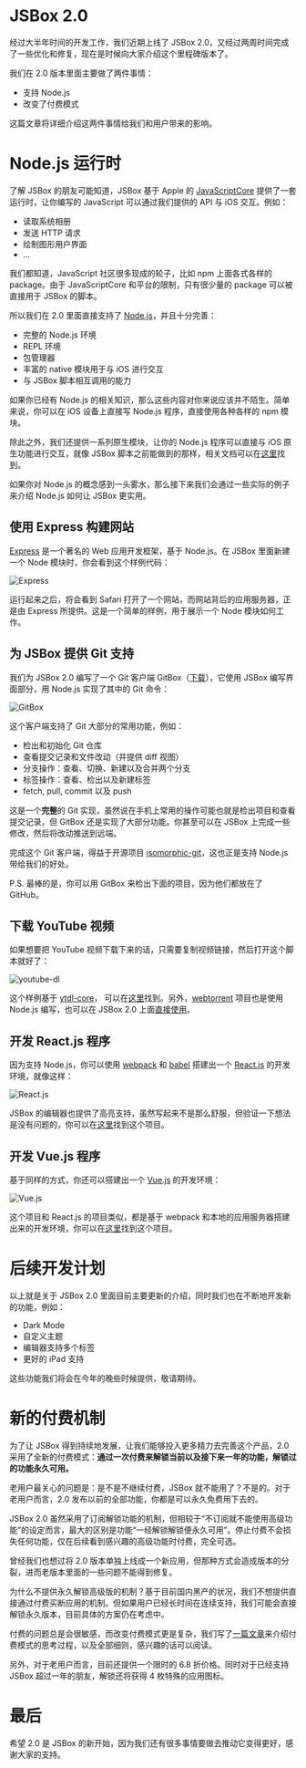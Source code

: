 # JSBox 2.0

经过大半年时间的开发工作，我们近期上线了 JSBox 2.0，又经过两周时间完成了一些优化和修复，现在是时候向大家介绍这个里程碑版本了。

我们在 2.0 版本里面主要做了两件事情：

- 支持 Node.js
- 改变了付费模式

这篇文章将详细介绍这两件事情给我们和用户带来的影响。

# Node.js 运行时

了解 JSBox 的朋友可能知道，JSBox 基于 Apple 的 [JavaScriptCore](https://developer.apple.com/documentation/javascriptcore) 提供了一套运行时，让你编写的 JavaScript 可以通过我们提供的 API 与 iOS 交互。例如：

- 读取系统相册
- 发送 HTTP 请求
- 绘制图形用户界面
- ...

我们都知道，JavaScript 社区很多现成的轮子，比如 npm 上面各式各样的 package。由于 JavaScriptCore 和平台的限制，只有很少量的 package 可以被直接用于 JSBox 的脚本。

所以我们在 2.0 里面直接支持了 [Node.js](https://nodejs.org)，并且十分完善：

- 完整的 Node.js 环境
- REPL 环境
- 包管理器
- 丰富的 native 模块用于与 iOS 进行交互
- 与 JSBox 脚本相互调用的能力

如果你已经有 Node.js 的相关知识，那么这些内容对你来说应该并不陌生。简单来说，你可以在 iOS 设备上直接写 Node.js 程序，直接使用各种各样的 npm 模块。

除此之外，我们还提供一系列原生模块，让你的 Node.js 程序可以直接与 iOS 原生功能进行交互，就像 JSBox 脚本之前能做到的那样，相关文档可以在[这里](https://cyanzhong.github.io/jsbox-nodejs/#/)找到。

如果你对 Node.js 的概念感到一头雾水，那么接下来我们会通过一些实际的例子来介绍 Node.js 如何让 JSBox 更实用。

## 使用 Express 构建网站

[Express](https://expressjs.com/) 是一个著名的 Web 应用开发框架，基于 Node.js。在 JSBox 里面新建一个 Node 模块时，你会看到这个样例代码：

![Express](https://github.com/cyanzhong/app-tutorials/raw/master/asset/0217-00.png)

运行起来之后，将会看到 Safari 打开了一个网站，而网站背后的应用服务器，正是由 Express 所提供。这是一个简单的样例，用于展示一个 Node 模块如何工作。

## 为 JSBox 提供 Git 支持

我们为 JSBox 2.0 编写了一个 Git 客户端 GitBox（[下载](https://xteko.com/install?id=153&lang=zh-Hans)），它使用 JSBox 编写界面部分，用 Node.js 实现了其中的 Git 命令：

![GitBox](https://github.com/cyanzhong/app-tutorials/raw/master/asset/0217-01.png)

这个客户端支持了 Git 大部分的常用功能，例如：

- 检出和初始化 Git 仓库
- 查看提交记录和文件改动（并提供 diff 视图）
- 分支操作：查看、切换、新建以及合并两个分支
- 标签操作：查看、检出以及新建标签
- fetch, pull, commit 以及 push

这是一个**完整**的 Git 实现，虽然说在手机上常用的操作可能也就是检出项目和查看提交记录，但 GitBox 还是实现了大部分功能。你甚至可以在 JSBox 上完成一些修改，然后将改动推送到远端。

完成这个 Git 客户端，得益于开源项目 [isomorphic-git](https://isomorphic-git.org/)，这也正是支持 Node.js 带给我们的好处。

P.S. 最棒的是，你可以用 GitBox 来检出下面的项目，因为他们都放在了 GitHub。

## 下载 YouTube 视频

如果想要把 YouTube 视频下载下来的话，只需要复制视频链接，然后打开这个脚本就好了：

![youtube-dl](https://github.com/cyanzhong/app-tutorials/raw/master/asset/0217-02.png)

这个样例基于 [ytdl-core](https://www.npmjs.com/package/ytdl-core)， 可以在[这里](https://github.com/cyanzhong/jsbox-youtube-dl)找到。另外，[webtorrent](http://webtorrent.io/) 项目也是使用 Node.js 编写，也可以在 JSBox 2.0 上面[直接使用](https://github.com/cyanzhong/jsbox-webtorrent-demo)。

## 开发 React.js 程序

因为支持 Node.js，你可以使用 [webpack](https://webpack.js.org/) 和 [babel](https://babeljs.io/) 搭建出一个 [React.js](https://reactjs.org/) 的开发环境，就像这样：

![React.js](https://github.com/cyanzhong/app-tutorials/raw/master/asset/0217-04.png)

JSBox 的编辑器也提供了高亮支持，虽然写起来不是那么舒服，但验证一下想法是没有问题的，你可以在[这里](https://github.com/cyanzhong/jsbox-react-demo)找到这个项目。

## 开发 Vue.js 程序

基于同样的方式，你还可以搭建出一个 [Vue.js](https://vuejs.org/) 的开发环境：

![Vue.js](https://github.com/cyanzhong/app-tutorials/raw/master/asset/0217-05.png)

这个项目和 React.js 的项目类似，都是基于 webpack 和本地的应用服务器搭建出来的开发环境，你可以在[这里](https://github.com/cyanzhong/jsbox-vue-demo)找到这个项目。

# 后续开发计划

以上就是关于 JSBox 2.0 里面目前主要更新的介绍，同时我们也在不断地开发新的功能，例如：

- Dark Mode
- 自定义主题
- 编辑器支持多个标签
- 更好的 iPad 支持

这些功能我们将会在今年的晚些时候提供，敬请期待。

# 新的付费机制

为了让 JSBox 得到持续地发展，让我们能够投入更多精力去完善这个产品，2.0 采用了全新的付费模式：**通过一次付费来解锁当前以及接下来一年的功能，解锁过的功能永久可用。**

老用户最关心的问题是：是不是不继续付费，JSBox 就不能用了？不是的。对于老用户而言，2.0 发布以前的全部功能，你都是可以永久免费用下去的。

JSBox 2.0 虽然采用了订阅解锁功能的机制，但相较于“不订阅就不能使用高级功能”的设定而言，最大的区别是功能“一经解锁解锁便永久可用”。停止付费不会损失任何功能，仅在后续看到感兴趣的高级功能时付费，完全可选。

曾经我们也想过将 2.0 版本单独上线成一个新应用，但那种方式会造成版本的分裂，进而老版本里面的一些问题不能得到修复。

为什么不提供永久解锁高级版的机制？基于目前国内黑产的状况，我们不想提供直接通过付费买断应用的机制。但如果用户已经长时间在连续支持，我们可能会直接解锁永久版本，目前具体的方案仍在考虑中。

付费的问题总是会很敏感，而改变付费模式更是复杂，我们写了[一篇文章](https://jsboxbbs.com/d/1047)来介绍付费模式的思考过程，以及全部细则，感兴趣的话可以阅读。

另外，对于老用户而言，目前还提供一个限时的 6.8 折价格。同时对于已经支持 JSBox 超过一年的朋友，解锁还将获得 4 枚特殊的应用图标。

# 最后

希望 2.0 是 JSBox 的新开始，因为我们还有很多事情要做去推动它变得更好，感谢大家的支持。